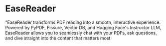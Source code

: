 # EaseReader
"EaseReader transforms PDF reading into a smooth, interactive experience. Powered by PyPDF, Fissure, Vector DB, and Hugging Face's Instructor LLM, EaseReader allows you to seamlessly chat with your PDFs, ask questions, and dive straight into the content that matters most
